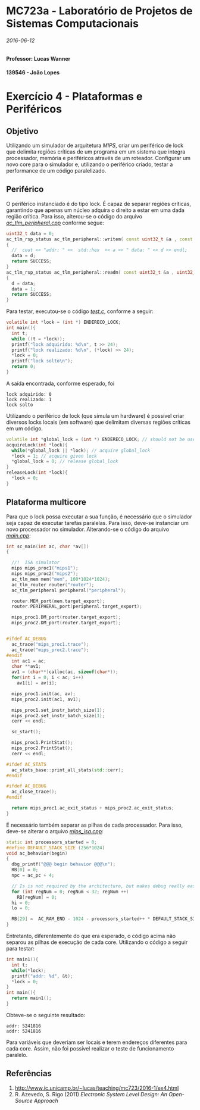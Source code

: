
MC723a - Laboratório de Projetos de Sistemas Computacionais
====
###### 2016-06-12
#### Professor: Lucas Wanner
#### 139546 - João Lopes

Exercício 4 - Plataformas e Periféricos
====

## Objetivo
Utilizando um simulador de arquitetura _MIPS_, criar um periférico de lock que delimita regiões críticas de um programa em um sistema que integra processador, memória e periféricos através de um roteador. Configurar um novo core para o simulador e, utilizando o periférico criado, testar a performance de um código paralelizado.

## Periférico 
O periférico instanciado é do tipo lock. É capaz de separar regiões críticas, garantindo que apenas um núcleo adquira o direito a estar em uma dada região crítica. Para isso, alterou-se o código do arquivo [_ac_tlm_peripheral.cpp_](mips-tlm/ac_tlm_peripheral.cpp) conforme segue: 

```cpp
uint32_t data = 0;
ac_tlm_rsp_status ac_tlm_peripheral::writem( const uint32_t &a , const uint32_t &d )
{
  //  cout << "addr: " <<  std::hex  << a << " data: " << d << endl;
  data = d;
  return SUCCESS;
}
ac_tlm_rsp_status ac_tlm_peripheral::readm( const uint32_t &a , uint32_t &d )
{
  d = data;
  data = 1;
  return SUCCESS;
}
```

Para testar, executou-se o código [_test.c_](mips-tlm/test.c), conforme a seguir:
````c
volatile int *lock = (int *) ENDERECO_LOCK;
int main(){
  int t;
  while ((t = *lock));
  printf("lock adquirido: %d\n", t >> 24);
  printf("lock realizado: %d\n", (*lock) >> 24);
  *lock = 0;
  printf("lock solto\n");
  return 0;
}
````
A saída encontrada, conforme esperado, foi
````
lock adquirido: 0
lock realizado: 1
lock solto
````

Utilizando o periférico de lock (que simula um hardware) é possível criar diversos locks locais (em software) que delimitam diversas regiões críticas em um código.

````cpp
volatile int *global_lock = (int *) ENDERECO_LOCK; // should not be used in the program
acquireLock(int *lock){
  while(*global_lock || *lock); // acquire global_lock
  *lock = 1; // acquire given lock
  *global_lock = 0; // release global_lock
}
releaseLock(int *lock){
  *lock = 0;
}
````
## Plataforma multicore
Para que o lock possa executar a sua função, é necessário que o simulador seja capaz de executar tarefas paralelas. Para isso, deve-se instanciar um novo processador no simulador. Alterando-se o código do arquivo [_main.cpp_](mips-tlm/main.cpp):
````cpp
int sc_main(int ac, char *av[])
{

  //!  ISA simulator
  mips mips_proc1("mips1");
  mips mips_proc2("mips2");
  ac_tlm_mem mem("mem", 100*1024*1024);
  ac_tlm_router router("router");
  ac_tlm_peripheral peripheral("peripheral");

  router.MEM_port(mem.target_export);
  router.PERIPHERAL_port(peripheral.target_export); 

  mips_proc1.DM_port(router.target_export);
  mips_proc2.DM_port(router.target_export);


#ifdef AC_DEBUG
  ac_trace("mips_proc1.trace");
  ac_trace("mips_proc2.trace");
#endif
  int ac1 = ac;
  char **av1;
  av1 = (char**)calloc(ac, sizeof(char*));
  for(int i = 0; i < ac; i++)
    av1[i] = av[i];

  mips_proc1.init(ac, av);
  mips_proc2.init(ac1, av1);

  mips_proc1.set_instr_batch_size(1);
  mips_proc2.set_instr_batch_size(1);
  cerr << endl;

  sc_start();

  mips_proc1.PrintStat();
  mips_proc2.PrintStat();
  cerr << endl;

#ifdef AC_STATS
  ac_stats_base::print_all_stats(std::cerr);
#endif 

#ifdef AC_DEBUG
  ac_close_trace();
#endif 

  return mips_proc1.ac_exit_status + mips_proc2.ac_exit_status;
}
````

É necessário também separar as pilhas de cada processador. Para isso, deve-se alterar o arquivo [_mips_isa.cpp_](mips-tlm/mips_isa.cpp):
````cpp
static int processors_started = 0;
#define DEFAULT_STACK_SIZE (256*1024)
void ac_behavior(begin)
{
  dbg_printf("@@@ begin behavior @@@\n");
  RB[0] = 0;
  npc = ac_pc + 4;

  // Is is not required by the architecture, but makes debug really easier
  for (int regNum = 0; regNum < 32; regNum ++)
    RB[regNum] = 0;
  hi = 0;
  lo = 0;

  RB[29] =  AC_RAM_END - 1024 - processors_started++ * DEFAULT_STACK_SIZE;
}
````

Entretanto, diferentemente do que era esperado, o código acima não separou as pilhas de execução de cada core. 
Utilizando o código a seguir para testar:
````cpp
int main1(){
  int t;
  while(*lock);
  printf("addr: %d", &t);
  *lock = 0;
}
int main(){
  return main1();
}
````
Obteve-se o seguinte resultado:
````
addr: 5241816
addr: 5241816
````
Para variáveis que deveriam ser locais e terem endereços diferentes para cada core. Assim, não foi possível realizar o teste de funcionamento paralelo.


## Referências
1. http://www.ic.unicamp.br/~lucas/teaching/mc723/2016-1/ex4.html
2. R. Azevedo, S. Rigo (2011) _Electronic System Level Design: An Open-Source Approach_

